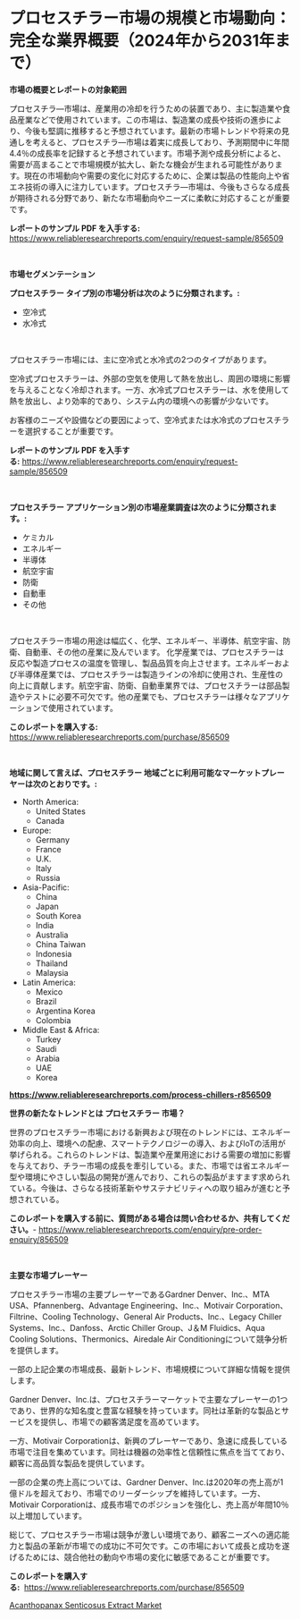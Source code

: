 <p><h1>プロセスチラー市場の規模と市場動向：完全な業界概要（2024年から2031年まで）</h1></p><p><strong>市場の概要とレポートの対象範囲</strong></p>
<p><p>プロセスチラ―市場は、産業用の冷却を行うための装置であり、主に製造業や食品産業などで使用されています。この市場は、製造業の成長や技術の進歩により、今後も堅調に推移すると予想されています。最新の市場トレンドや将来の見通しを考えると、プロセスチラ―市場は着実に成長しており、予測期間中に年間4.4％の成長率を記録すると予想されています。市場予測や成長分析によると、需要が高まることで市場規模が拡大し、新たな機会が生まれる可能性があります。現在の市場動向や需要の変化に対応するために、企業は製品の性能向上や省エネ技術の導入に注力しています。プロセスチラ―市場は、今後もさらなる成長が期待される分野であり、新たな市場動向やニーズに柔軟に対応することが重要です。</p></p>
<p><strong>レポートのサンプル PDF を入手する:</strong> <a href="https://www.reliableresearchreports.com/enquiry/request-sample/856509">https://www.reliableresearchreports.com/enquiry/request-sample/856509</a></p>
<p>&nbsp;</p>
<p><strong>市場セグメンテーション</strong></p>
<p><strong>プロセスチラー タイプ別の市場分析は次のように分類されます。:</strong></p>
<p><ul><li>空冷式</li><li>水冷式</li></ul></p>
<p>&nbsp;</p>
<p><p>プロセスチラー市場には、主に空冷式と水冷式の2つのタイプがあります。</p><p>空冷式プロセスチラーは、外部の空気を使用して熱を放出し、周囲の環境に影響を与えることなく冷却されます。一方、水冷式プロセスチラーは、水を使用して熱を放出し、より効率的であり、システム内の環境への影響が少ないです。</p><p>お客様のニーズや設備などの要因によって、空冷式または水冷式のプロセスチラーを選択することが重要です。</p></p>
<p><strong>レポートのサンプル PDF を入手する:</strong>&nbsp;<a href="https://www.reliableresearchreports.com/enquiry/request-sample/856509">https://www.reliableresearchreports.com/enquiry/request-sample/856509</a></p>
<p>&nbsp;</p>
<p><strong> プロセスチラー アプリケーション別の市場産業調査は次のように分類されます。:</strong></p>
<p><ul><li>ケミカル</li><li>エネルギー</li><li>半導体</li><li>航空宇宙</li><li>防衛</li><li>自動車</li><li>その他</li></ul></p>
<p>&nbsp;</p>
<p><p>プロセスチラー市場の用途は幅広く、化学、エネルギー、半導体、航空宇宙、防衛、自動車、その他の産業に及んでいます。 化学産業では、プロセスチラーは反応や製造プロセスの温度を管理し、製品品質を向上させます。エネルギーおよび半導体産業では、プロセスチラーは製造ラインの冷却に使用され、生産性の向上に貢献します。航空宇宙、防衛、自動車業界では、プロセスチラーは部品製造やテストに必要不可欠です。他の産業でも、プロセスチラーは様々なアプリケーションで使用されています。</p></p>
<p><strong>このレポートを購入する:</strong>&nbsp; <a href="https://www.reliableresearchreports.com/purchase/856509">https://www.reliableresearchreports.com/purchase/856509</a></p>
<p>&nbsp;</p>
<p><strong>地域に関して言えば、プロセスチラー 地域ごとに利用可能なマーケットプレーヤーは次のとおりです。:</strong></p>
<p><ul>
    <li>
        North America:
        <ul>
            <li>United States</li>
            <li>Canada</li>
        </ul>
    </li>
    <li>
        Europe:
        <ul>
            <li>Germany</li>
            <li>France</li>
            <li>U.K.</li>
            <li>Italy</li>
            <li>Russia</li>
        </ul>
    </li>
    <li>
        Asia-Pacific:
        <ul>
            <li>China</li>
            <li>Japan</li>
            <li>South Korea</li>
            <li>India</li>
            <li>Australia</li>
            <li>China Taiwan</li>
            <li>Indonesia</li>
            <li>Thailand</li>
            <li>Malaysia</li>
        </ul>
    </li>
    <li>
        Latin America:
        <ul>
            <li>Mexico</li>
            <li>Brazil</li>
            <li>Argentina Korea</li>
            <li>Colombia</li>
        </ul>
    </li>
    <li>
        Middle East & Africa:
        <ul>
            <li>Turkey</li>
            <li>Saudi</li>
            <li>Arabia</li>
            <li>UAE</li>
            <li>Korea</li>
        </ul>
    </li>
    </ul></p>
<p><strong><a href="https://www.reliableresearchreports.com/process-chillers-r856509">https://www.reliableresearchreports.com/process-chillers-r856509</a></strong>&nbsp;</p>
<p><strong>世界の新たなトレンドとは プロセスチラー 市場？</strong></p>
<p><p>世界のプロセスチラー市場における新興および現在のトレンドには、エネルギー効率の向上、環境への配慮、スマートテクノロジーの導入、およびIoTの活用が挙げられる。これらのトレンドは、製造業や産業用途における需要の増加に影響を与えており、チラー市場の成長を牽引している。また、市場では省エネルギー型や環境にやさしい製品の開発が進んでおり、これらの製品がますます求められている。今後は、さらなる技術革新やサステナビリティへの取り組みが進むと予想されている。</p></p>
<p><strong>このレポートを購入する前に、質問がある場合は問い合わせるか、共有してください。</strong>- <a href="https://www.reliableresearchreports.com/enquiry/pre-order-enquiry/856509">https://www.reliableresearchreports.com/enquiry/pre-order-enquiry/856509</a></p>
<p>&nbsp;</p>
<p><strong>主要な市場プレーヤー</strong></p>
<p><p>プロセスチラー市場の主要プレーヤーであるGardner Denver、Inc.、MTA USA、Pfannenberg、Advantage Engineering、Inc.、Motivair Corporation、Filtrine、Cooling Technology、General Air Products、Inc.、Legacy Chiller Systems、Inc.、Danfoss、Arctic Chiller Group、J＆M Fluidics、Aqua Cooling Solutions、Thermonics、Airedale Air Conditioningについて競争分析を提供します。 </p><p>一部の上記企業の市場成長、最新トレンド、市場規模について詳細な情報を提供します。</p><p>Gardner Denver、Inc.は、プロセスチラーマーケットで主要なプレーヤーの1つであり、世界的な知名度と豊富な経験を持っています。同社は革新的な製品とサービスを提供し、市場での顧客満足度を高めています。</p><p>一方、Motivair Corporationは、新興のプレーヤーであり、急速に成長している市場で注目を集めています。同社は機器の効率性と信頼性に焦点を当てており、顧客に高品質な製品を提供しています。</p><p>一部の企業の売上高については、Gardner Denver、Inc.は2020年の売上高が1億ドルを超えており、市場でのリーダーシップを維持しています。一方、Motivair Corporationは、成長市場でのポジションを強化し、売上高が年間10％以上増加しています。</p><p>総じて、プロセスチラー市場は競争が激しい環境であり、顧客ニーズへの適応能力と製品の革新が市場での成功に不可欠です。この市場において成長と成功を遂げるためには、競合他社の動向や市場の変化に敏感であることが重要です。</p></p>
<p><strong>このレポートを購入する:</strong>&nbsp;&nbsp;<a href="https://www.reliableresearchreports.com/purchase/856509">https://www.reliableresearchreports.com/purchase/856509</a></p>
<p><p><a href="https://extreme-scabiosa-c81.notion.site/Acanthopanax-Senticosus-Extract-Market-Size-Growth-and-Forecast-from-2024-2031-c7fad90d2fa94d679a5daf948f1db6a7">Acanthopanax Senticosus Extract Market</a></p></p>